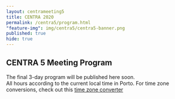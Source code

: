```yaml
---
layout: centrameeting5
title: CENTRA 2020
permalink: /centra5/program.html
"feature-img": img/centra5/centra5-banner.png
published: true
hide: true
---
```



## CENTRA 5 Meeting Program


The final 3-day program will be published here soon.  
All hours according to the current local time in Porto. For time zone conversions, check out this [time zone converter](https://www.timeanddate.com/worldclock/converter.html)

